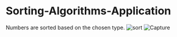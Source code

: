 # Sorting-Algorithms-Application
Numbers are sorted based on the chosen type.
![sort](https://github.com/user-attachments/assets/b88bbe09-566d-4f44-a7f2-e3511e59e529)
![Capture](https://github.com/user-attachments/assets/4fdf7260-5bd1-494f-ad82-370795462db2)
